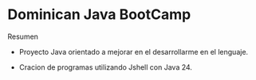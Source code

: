 # Dominican Java BootCamp

Resumen
- Proyecto Java orientado a mejorar en el desarrollarme en el lenguaje. 

- Cracion de programas utilizando Jshell con Java 24.